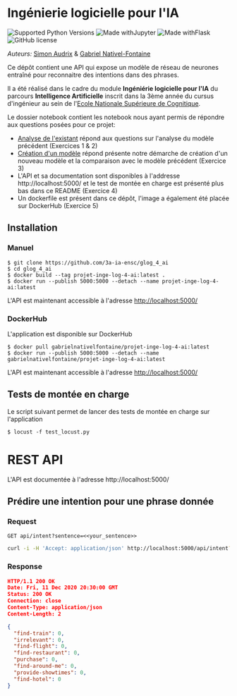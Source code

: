 # Ingénierie logicielle pour l'IA

![Supported Python Versions](https://img.shields.io/badge/Python->=3.8-blue.svg?logo=python&logoColor=white) ![Made withJupyter](https://img.shields.io/badge/Jupyter-6.1.5-orange.svg?logo=jupyter&logoColor=white) ![Made withFlask](https://img.shields.io/badge/Flask-1.1.2-red.svg?logo=flask&logoColor=white) ![GitHub license](https://img.shields.io/badge/License-DTFW-green.svg?logo=GitHub%20Sponsors&logoColor=white)    

_Auteurs:_ [Simon Audrix](mailto:saudrix@ensc.fr) & [Gabriel Nativel-Fontaine](mailto:gnativ910e@ensc.fr)

Ce dépôt contient une API qui expose un modèle de réseau de neurones entraîné pour reconnaitre des intentions dans des phrases.

Il a été réalisé dans le cadre du module **Ingéniérie logicielle pour l'IA** du parcours **Intelligence Artificielle** inscrit dans la 3ème année du cursus d'ingénieur au sein de l'[Ecole Nationale Supérieure de Cognitique](http://www.ensc.fr).

Le dossier notebook contient les notebook nous ayant permis de répondre aux questions posées pour ce projet:

- [Analyse de l'existant](https://github.com/3a-ia-ensc/glog_4_ai/blob/main/notebooks/html/Analyses%20de%20l'existant.html) répond aux questions sur l'analyse du modèle précédent (Exercices 1 & 2)
- [Création d'un modèle](https://github.com/3a-ia-ensc/glog_4_ai/blob/main/notebooks/html/Création%20d'un%20modèle.html) répond présente notre démarche de création d'un nouveau modèle et la comparaison avec le modèle précédent (Exercice 3)
- L'API et sa documentation sont disponibles à l'addresse http://localhost:5000/ et le test de montée en charge est présenté plus bas dans ce README (Exercice 4)
- Un dockerfile est présent dans ce dépôt, l'image a également été placée sur DockerHub (Exercice 5)

## Installation

### Manuel

```shell
$ git clone https://github.com/3a-ia-ensc/glog_4_ai 
$ cd glog_4_ai 
$ docker build --tag projet-inge-log-4-ai:latest .
$ docker run --publish 5000:5000 --detach --name projet-inge-log-4-ai:latest 
```

L'API est maintenant accessible à l'adresse [http://localhost:5000/]( http://localhost:5000/)

### DockerHub

L'application est disponible sur DockerHub

```shell
$ docker pull gabrielnativelfontaine/projet-inge-log-4-ai:latest
$ docker run --publish 5000:5000 --detach --name gabrielnativelfontaine/projet-inge-log-4-ai:latest
```

L'API est maintenant accessible à l'adresse [http://localhost:5000/]( http://localhost:5000/)

## Tests de montée en charge

Le script suivant permet de lancer des tests de montée en charge sur l'application

```shell
$ locust -f test_locust.py
```



# REST API

L'API est documentée à l'adresse http://localhost:5000/

## Prédire une intention pour une phrase donnée

### Request

`GET api/intent?sentence=<<your_sentence>>`

```bash
curl -i -H 'Accept: application/json' http://localhost:5000/api/intent?sentence=<<your_sentence>>`
```

### Response

```json
HTTP/1.1 200 OK
Date: Fri, 11 Dec 2020 20:30:00 GMT
Status: 200 OK
Connection: close
Content-Type: application/json
Content-Length: 2

{
  "find-train": 0,
  "irrelevant": 0,
  "find-flight": 0,
  "find-restaurant": 0,
  "purchase": 0,
  "find-around-me": 0,
  "provide-showtimes": 0,
  "find-hotel": 0
}
```
